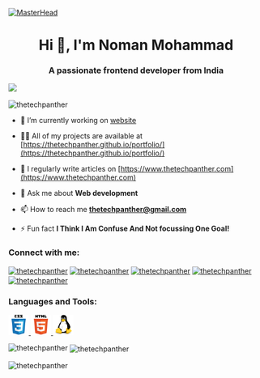 [![MasterHead](https://user-images.githubusercontent.com/95478989/198955082-6e78ebb5-e1e4-49f9-8d32-6e5af3984dcd.gif)](https://rishavchanda.io)
<h1 align="center">Hi 👋, I'm Noman Mohammad</h1>
<h3 align="center">A passionate frontend developer from India</h3>
<img align="right' alt="coding" width='400' src="https://media.tenor.com/YNqsJbmb_yMAAAAd/coding.gif">
<p align="left"> <img src="https://komarev.com/ghpvc/?username=thetechpanther&label=Profile%20views&color=0e75b6&style=flat" alt="thetechpanther" /> </p>

- 🔭 I’m currently working on [website](thetechpanther.com)

- 👨‍💻 All of my projects are available at [https://thetechpanther.github.io/portfolio/](https://thetechpanther.github.io/portfolio/)

- 📝 I regularly write articles on [https://www.thetechpanther.com](https://www.thetechpanther.com)

- 💬 Ask me about **Web development**

- 📫 How to reach me **thetechpanther@gmail.com**

- ⚡ Fun fact **I Think I Am Confuse And Not focussing One Goal!**

<h3 align="left">Connect with me:</h3>
<p align="left">
<a href="https://codepen.io/thetechpanther" target="blank"><img align="center" src="https://raw.githubusercontent.com/rahuldkjain/github-profile-readme-generator/master/src/images/icons/Social/codepen.svg" alt="thetechpanther" height="30" width="40" /></a>
<a href="https://twitter.com/thetechpanther" target="blank"><img align="center" src="https://raw.githubusercontent.com/rahuldkjain/github-profile-readme-generator/master/src/images/icons/Social/twitter.svg" alt="thetechpanther" height="30" width="40" /></a>
<a href="https://fb.com/thetechpanther" target="blank"><img align="center" src="https://raw.githubusercontent.com/rahuldkjain/github-profile-readme-generator/master/src/images/icons/Social/facebook.svg" alt="thetechpanther" height="30" width="40" /></a>
<a href="https://instagram.com/thetechpanther" target="blank"><img align="center" src="https://raw.githubusercontent.com/rahuldkjain/github-profile-readme-generator/master/src/images/icons/Social/instagram.svg" alt="thetechpanther" height="30" width="40" /></a>
<a href="https://www.youtube.com/c/thetechpanther" target="blank"><img align="center" src="https://raw.githubusercontent.com/rahuldkjain/github-profile-readme-generator/master/src/images/icons/Social/youtube.svg" alt="thetechpanther" height="30" width="40" /></a>
</p>

<h3 align="left">Languages and Tools:</h3>
<p align="left"> <a href="https://www.w3schools.com/css/" target="_blank" rel="noreferrer"> <img src="https://raw.githubusercontent.com/devicons/devicon/master/icons/css3/css3-original-wordmark.svg" alt="css3" width="40" height="40"/> </a> <a href="https://www.w3.org/html/" target="_blank" rel="noreferrer"> <img src="https://raw.githubusercontent.com/devicons/devicon/master/icons/html5/html5-original-wordmark.svg" alt="html5" width="40" height="40"/> </a> <a href="https://www.linux.org/" target="_blank" rel="noreferrer"> <img src="https://raw.githubusercontent.com/devicons/devicon/master/icons/linux/linux-original.svg" alt="linux" width="40" height="40"/> </a> </p>

<p><img align="left" src="https://github-readme-stats.vercel.app/api/top-langs?username=thetechpanther&show_icons=true&locale=en&layout=compact" alt="thetechpanther" /></p>

<p>&nbsp;<img align="center" src="https://github-readme-stats.vercel.app/api?username=thetechpanther&show_icons=true&locale=en" alt="thetechpanther" /></p>

<p><img align="center" src="https://github-readme-streak-stats.herokuapp.com/?user=thetechpanther&" alt="thetechpanther" /></p>
